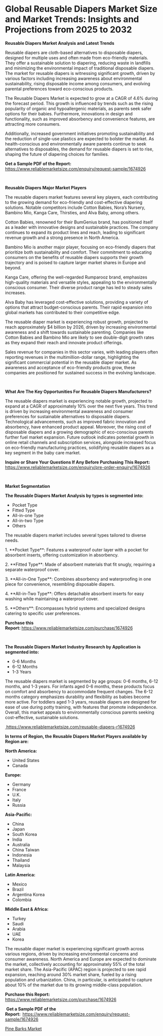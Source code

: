 <p><h1>Global Reusable Diapers Market Size and Market Trends: Insights and Projections from 2025 to 2032</h1></p><p><strong>Reusable Diapers Market Analysis and Latest Trends</strong></p>
<p><p>Reusable diapers are cloth-based alternatives to disposable diapers, designed for multiple uses and often made from eco-friendly materials. They offer a sustainable solution to diapering, reducing waste in landfills and minimizing the environmental impact of traditional disposable diapers. The market for reusable diapers is witnessing significant growth, driven by various factors including increasing awareness about environmental sustainability, rising disposable income among consumers, and evolving parental preferences toward eco-conscious products.</p><p>The Reusable Diapers Market is expected to grow at a CAGR of 4.6% during the forecast period. This growth is influenced by trends such as the rising popularity of organic and hypoallergenic materials, as parents seek safer options for their babies. Furthermore, innovations in design and functionality, such as improved absorbency and convenience features, are attracting more consumers.</p><p>Additionally, increased government initiatives promoting sustainability and the reduction of single-use plastics are expected to bolster the market. As health-conscious and environmentally aware parents continue to seek alternatives to disposables, the demand for reusable diapers is set to rise, shaping the future of diapering choices for families.</p></p>
<p><strong>Get a Sample PDF of the Report:&nbsp;</strong> <a href="https://www.reliablemarketsize.com/enquiry/request-sample/1674926?utm_campaign=2520&utm_medium=2&utm_source=Github&utm_content=ia&utm_term=25032025&utm_id=reusable-diapers">https://www.reliablemarketsize.com/enquiry/request-sample/1674926</a></p>
<p>&nbsp;</p>
<p><strong>Reusable Diapers Major Market Players</strong></p>
<p><p>The reusable diapers market features several key players, each contributing to the growing demand for eco-friendly and cost-effective diapering solutions. Notable competitors include Cotton Babies, Nora’s Nursery, Bambino Mio, Kanga Care, Thirsties, and Alva Baby, among others.</p><p>Cotton Babies, renowned for their BumGenius brand, has positioned itself as a leader with innovative designs and sustainable practices. The company continues to expand its product lines and reach, leading to significant revenue growth and a strong presence in North America.</p><p>Bambino Mio is another major player, focusing on eco-friendly diapers that prioritize both sustainability and comfort. Their commitment to educating consumers on the benefits of reusable diapers supports their growth trajectory and is poised to capture larger market shares in Europe and beyond.</p><p>Kanga Care, offering the well-regarded Rumparooz brand, emphasizes high-quality materials and versatile styles, appealing to the environmentally conscious consumer. Their diverse product range has led to steady sales increases.</p><p>Alva Baby has leveraged cost-effective solutions, providing a variety of options that attract budget-conscious parents. Their rapid expansion into global markets has contributed to their competitive edge.</p><p>The reusable diaper market is experiencing robust growth, projected to reach approximately $4 billion by 2026, driven by increasing environmental awareness and a shift towards sustainable parenting. Companies like Cotton Babies and Bambino Mio are likely to see double-digit growth rates as they expand their reach and innovate product offerings.</p><p>Sales revenue for companies in this sector varies, with leading players often reporting revenues in the multimillion-dollar range, highlighting the significant commercial potential in the reusable diaper market. As awareness and acceptance of eco-friendly products grow, these companies are positioned for sustained success in the evolving landscape.</p></p>
<p>&nbsp;</p>
<p><strong>What Are The Key Opportunities For Reusable Diapers Manufacturers?</strong></p>
<p><p>The reusable diapers market is experiencing notable growth, projected to expand at a CAGR of approximately 10% over the next five years. This trend is driven by increasing environmental awareness and consumer preferences for sustainable alternatives to disposable diapers. Technological advancements, such as improved fabric innovation and absorbency, have enhanced product appeal. Moreover, the rising cost of disposable diapers and a growing demographic of eco-conscious parents further fuel market expansion. Future outlook indicates potential growth in online retail channels and subscription services, alongside increased focus on eco-friendly manufacturing practices, solidifying reusable diapers as a key segment in the baby care market.</p></p>
<p><strong>Inquire or Share Your Questions If Any Before Purchasing This Report:</strong> <a href="https://www.reliablemarketsize.com/enquiry/pre-order-enquiry/1674926?utm_campaign=2520&utm_medium=2&utm_source=Github&utm_content=ia&utm_term=25032025&utm_id=reusable-diapers">https://www.reliablemarketsize.com/enquiry/pre-order-enquiry/1674926</a></p>
<p>&nbsp;</p>
<p><strong>Market Segmentation</strong></p>
<p><strong>The Reusable Diapers Market Analysis by types is segmented into:</strong></p>
<p><ul><li>Pocket Type</li><li>Fitted Type</li><li>All-in-one Type</li><li>All-in-two Type</li><li>Others</li></ul></p>
<p><p>The reusable diapers market includes several types tailored to diverse needs. </p><p>1. **Pocket Type**: Features a waterproof outer layer with a pocket for absorbent inserts, offering customization in absorbency.</p><p>2. **Fitted Type**: Made of absorbent materials that fit snugly, requiring a separate waterproof cover. </p><p>3. **All-in-One Type**: Combines absorbency and waterproofing in one piece for convenience, resembling disposable diapers.</p><p>4. **All-in-Two Type**: Offers detachable absorbent inserts for easy washing while maintaining a waterproof cover.</p><p>5. **Others**: Encompasses hybrid systems and specialized designs catering to specific user preferences.</p></p>
<p><strong>Purchase this Report:&nbsp;</strong><a href="https://www.reliablemarketsize.com/purchase/1674926?utm_campaign=2520&utm_medium=2&utm_source=Github&utm_content=ia&utm_term=25032025&utm_id=reusable-diapers">https://www.reliablemarketsize.com/purchase/1674926</a></p>
<p>&nbsp;</p>
<p><strong>The Reusable Diapers Market Industry Research by Application is segmented into:</strong></p>
<p><ul><li>0-6 Months</li><li>6-12 Months</li><li>1-3 Years</li></ul></p>
<p><p>The reusable diapers market is segmented by age groups: 0-6 months, 6-12 months, and 1-3 years. For infants aged 0-6 months, these products focus on comfort and absorbency to accommodate frequent changes. The 6-12 months category emphasizes durability and flexibility as babies become more active. For toddlers aged 1-3 years, reusable diapers are designed for ease of use during potty training, with features that promote independence. Overall, this market appeals to environmentally conscious parents seeking cost-effective, sustainable solutions.</p></p>
<p><a href="https://www.reliablemarketsize.com/reusable-diapers-r1674926?utm_campaign=2520&utm_medium=2&utm_source=Github&utm_content=ia&utm_term=25032025&utm_id=reusable-diapers">&nbsp;https://www.reliablemarketsize.com/reusable-diapers-r1674926</a></p>
<p><strong>In terms of Region, the Reusable Diapers Market Players available by Region are:</strong></p>
<p>
    <p> <strong> North America: </strong>
        <ul>
            <li>United States</li>
            <li>Canada</li>
        </ul>
        </p> 
    <p> <strong> Europe: </strong>
        <ul>
            <li>Germany</li>
            <li>France</li>
            <li>U.K.</li>
            <li>Italy</li>
            <li>Russia</li>
        </ul>
        </p> 
    <p> <strong> Asia-Pacific: </strong>
        <ul>
            <li>China</li>
            <li>Japan</li>
            <li>South Korea</li>
            <li>India</li>
            <li>Australia</li>
            <li>China Taiwan</li>
            <li>Indonesia</li>
            <li>Thailand</li>
            <li>Malaysia</li>
        </ul>
        </p> 
    <p> <strong> Latin America: </strong>
        <ul>
            <li>Mexico</li>
            <li>Brazil</li>
            <li>Argentina Korea</li>
            <li>Colombia</li>
        </ul>
        </p> 
    <p> <strong> Middle East & Africa: </strong>
        <ul>
            <li>Turkey</li>
            <li>Saudi</li>
            <li>Arabia</li>
            <li>UAE</li>
            <li>Korea</li>
        </ul>
    </p>
    </p>
<p><p>The reusable diaper market is experiencing significant growth across various regions, driven by increasing environmental concerns and consumer awareness. North America and Europe are expected to dominate the market, collectively accounting for approximately 55% of the total market share. The Asia-Pacific (APAC) region is projected to see rapid expansion, reaching around 30% market share, fueled by a rising population and urbanization. China, in particular, is anticipated to capture about 10% of the market due to its growing middle-class population.</p></p>
<p><strong>Purchase this Report: </strong><a href="https://www.reliablemarketsize.com/purchase/1674926?utm_campaign=2520&utm_medium=2&utm_source=Github&utm_content=ia&utm_term=25032025&utm_id=reusable-diapers">https://www.reliablemarketsize.com/purchase/1674926</a></p>
<p>&nbsp;<strong>Get a Sample PDF of the Report:&nbsp;&nbsp;</strong><a href="https://www.reliablemarketsize.com/enquiry/request-sample/1674926?utm_campaign=2520&utm_medium=2&utm_source=Github&utm_content=ia&utm_term=25032025&utm_id=reusable-diapers">https://www.reliablemarketsize.com/enquiry/request-sample/1674926</a></p>
<p><strong></strong></p>
<p><p><a href="https://github.com/boitafbg/Market-Research-Report-List-1/blob/main/pine-barks-market.md?utm_campaign=2520&utm_medium=2&utm_source=Github&utm_content=ia&utm_term=25032025&utm_id=reusable-diapers">Pine Barks Market</a></p></p>